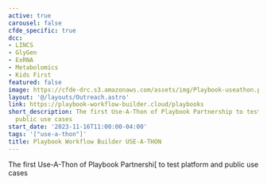 ```yaml
---
active: true
carousel: false
cfde_specific: true
dcc:
- LINCS
- GlyGen
- ExRNA
- Metabolomics
- Kids First
featured: false
image: https://cfde-drc.s3.amazonaws.com/assets/img/Playbook-useathon.png
layout: '@/layouts/Outreach.astro'
link: https://playbook-workflow-builder.cloud/playbooks
short_description: The first Use-A-Thon of Playbook Partnership to test platform and
  public use cases
start_date: '2023-11-16T11:00:00-04:00'
tags: '["use-a-thon"]'
title: Playbook Workflow Builder USE-A-THON
---
```

The first Use-A-Thon of Playbook Partnershi[ to test platform and public use cases